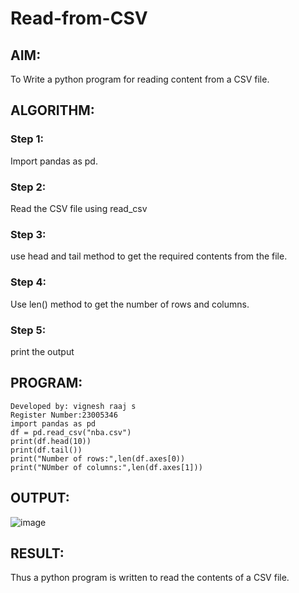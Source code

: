 # Read-from-CSV

## AIM:
To Write a python program for reading content from a CSV file.
## ALGORITHM:
### Step 1:
Import pandas as pd.
### Step 2:
Read the CSV file using read_csv
### Step 3:
use head and tail method to get the required contents from the file.
### Step 4:
Use len() method to get the number of rows and columns.
### Step 5:
print the output

## PROGRAM:
```
Developed by: vignesh raaj s
Register Number:23005346
import pandas as pd
df = pd.read_csv("nba.csv")
print(df.head(10))
print(df.tail())
print("Number of rows:",len(df.axes[0))
print("NUmber of columns:",len(df.axes[1]))
```
## OUTPUT:
![image](https://github.com/Lokhnath10/Read-from-CSV/assets/138969918/db1def46-34bc-482c-8d1e-7fc828782461)

## RESULT:
Thus a python program is written to read the contents of a CSV file.
